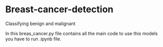 # Breast-cancer-detection
Classifying benign and malignant


In this breas_cancer.py file contains all the main code to use this models you have to run .ipynb file.
